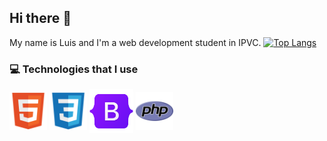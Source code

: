 ## Hi there 👋
My name is Luis and I'm a web development student in IPVC.
[![Top Langs](https://github-readme-stats.vercel.app/api/top-langs/?username=anuraghazra&layout=donut)](https://github.com/luis-afonso136/github-readme-stats)

### 💻 Technologies that I use
<div style="display: inline_block">
  <img align="center" alt="Luis-HTML" height="60" src="https://raw.githubusercontent.com/devicons/devicon/master/icons/html5/html5-original.svg">
  <img align="center" alt="Luis-CSS" height="60" src="https://raw.githubusercontent.com/devicons/devicon/master/icons/css3/css3-original.svg">
  <img align="center" alt="Luis-BootStrap" height="70" src="https://raw.githubusercontent.com/devicons/devicon/master/icons/bootstrap/bootstrap-original.svg">
  <img align="center" alt="Luis-CSS" height="60" src="https://raw.githubusercontent.com/devicons/devicon/master/icons/php/php-original.svg">
</div>
